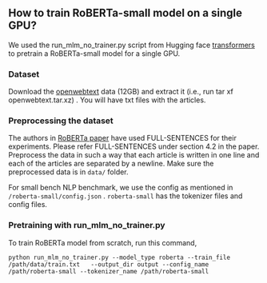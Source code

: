 ## How to train RoBERTa-small model on a single GPU?

We used the run_mlm_no_trainer.py script from Hugging face [transformers](https://github.com/huggingface/transformers/tree/master/examples/pytorch/language-modeling) to pretrain a RoBERTa-small model for a single GPU. 

### Dataset 

Download the [openwebtext](https://skylion007.github.io/OpenWebTextCorpus/) data (12GB) and extract it (i.e., run tar xf openwebtext.tar.xz) . You will have txt files with the articles. 

### Preprocessing the dataset

The authors in [RoBERTa paper](https://arxiv.org/pdf/1907.11692.pdf) have used FULL-SENTENCES for their experiments. Please refer FULL-SENTENCES under section 4.2 in the paper. Preprocess the data in such a way that each article is written in one line and each of the articles are separated by a newline. Make sure the preprocessed data is in ```data/``` folder. 

For small bench NLP benchmark, we use the config as mentioned in ```/roberta-small/config.json``` . ```roberta-small```  has the tokenizer files and config files.

### Pretraining with run_mlm_no_trainer.py 

To train RoBERTa model from scratch, run this command, 

```
python run_mlm_no_trainer.py --model_type roberta --train_file /path/data/train.txt   --output_dir output --config_name /path/roberta-small --tokenizer_name /path/roberta-small 

```
